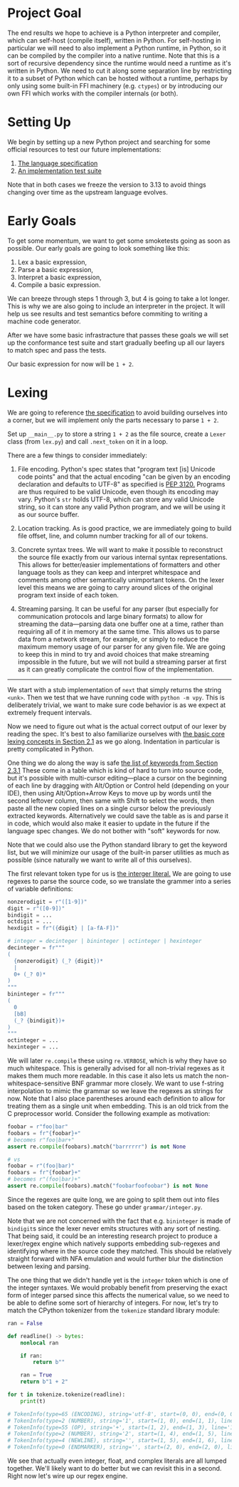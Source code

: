 # Project Goal

The end results we hope to achieve is a Python interpreter and compiler, which can self-host (compile itself), written in Python. For self-hosting in particular we will need to also implement a Python runtime, in Python, so it can be compiled by the compiler into a native runtime. Note that this is a sort of recursive dependency since the runtime would need a runtime as it's written in Python. We need to cut it along some separation line by restricting it to a subset of Python which can be hosted without a runtime, perhaps by only using some built-in FFI machinery (e.g. `ctypes`) or by introducing our own FFI which works with the compiler internals (or both).

# Setting Up

We begin by setting up a new Python project and searching for some official resources to test our future implementations:

1. [The language specification](https://docs.python.org/3.13/reference/)
2. [An implementation test suite](https://github.com/python/cpython/tree/63a949487840f9b4b1d81df3aba06230ca8e5c28/Lib/test)

Note that in both cases we freeze the version to 3.13 to avoid things changing over time as the upstream language evolves.

# Early Goals

To get some momentum, we want to get some smoketests going as soon as possible. Our early goals are going to look something like this:

1. Lex a basic expression,
2. Parse a basic expression,
3. Interpret a basic expression,
4. Compile a basic expression.

We can breeze through steps 1 through 3, but 4 is going to take a lot longer. This is why we are also going to include an interpreter in the project. It will help us see results and test semantics before commiting to writing a machine code generator.

After we have some basic infrastracture that passes these goals we will set up the conformance test suite and start gradually beefing up all our layers to match spec and pass the tests.

Our basic expression for now will be `1 + 2`.

# Lexing

We are going to reference [the specification](https://docs.python.org/3.13/reference/lexical_analysis.html) to avoid building ourselves into a corner, but we will implement only the parts necessary to parse `1 + 2`.

Set up `__main__.py` to store a string `1 + 2` as the file source, create a `Lexer` class (from `lex.py`) and call `.next_token` on it in a loop.

There are a few things to consider immediately:

1. File encoding. Python's spec states that "program text [is] Unicode code points" and that the actual encoding "can be given by an encoding declaration and defaults to UTF-8" as specified is [PEP 3120.](https://peps.python.org/pep-3120/) Programs are thus required to be valid Unicode, even though its encoding may vary. Python's `str` holds UTF-8, which can store any valid Unicode string, so it can store any valid Python program, and we will be using it as our source buffer.

2. Location tracking. As is good practice, we are immediately going to build file offset, line, and column number tracking for all of our tokens.

3. Concrete syntax trees. We will want to make it possible to reconstruct the source file exactly from our various internal syntax representations. This allows for better/easier implementations of formatters and other language tools as they can keep and interpret whitespace and comments among other semantically unimportant tokens. On the lexer level this means we are going to carry around slices of the original program text inside of each token.

4. Streaming parsing. It can be useful for any parser (but especially for communication protocols and large binary formats) to allow for streaming the data—parsing data one buffer one at a time, rather than requiring all of it in memory at the same time. This allows us to parse data from a network stream, for example, or simply to reduce the maximum memory usage of our parser for any given file. We are going to keep this in mind to try and avoid choices that make streaming impossible in the future, but we will not build a streaming parser at first as it can greatly complicate the control flow of the implementation.

---

We start with a stub implementation of `next` that simply returns the string `<unk>`. Then we test that we have running code with `python -m vpy`. This is deliberately trivial, we want to make sure code behavior is as we expect at extremely frequent intervals.

Now we need to figure out what is the actual correct output of our lexer by reading the spec. It's best to also familiarize ourselves with [the basic core lexing concepts in Section 2.1](https://docs.python.org/3.13/reference/lexical_analysis.html#line-structure) as we go along. Indentation in particular is pretty complicated in Python.

One thing we do along the way is safe [the list of keywords from Section 2.3.1](https://docs.python.org/3.13/reference/lexical_analysis.html#keywords) These come in a table which is kind of hard to turn into source code, but it's possible with multi-cursor editing—place a cursor on the beginning of each line by dragging with Alt/Option or Control held (depending on your IDE), then using Alt/Option+Arrow Keys to move up by words until the second leftover column, then same with Shift to select the words, then paste all the new copied lines on a single cursor below the previously extracted keywords. Alternatively we could save the table as is and parse it in code, which would also make it easier to update in the future if the language spec changes. We do not bother with "soft" keywords for now.

Note that we could also use the Python standard library to get the keyword list, but we will minimize our usage of the built-in parser utilities as much as possible (since naturally we want to write all of this ourselves).

The first relevant token type for us is [the interger literal.](https://docs.python.org/3.13/reference/lexical_analysis.html#integer-literals) We are going to use regexes to parse the source code, so we translate the grammer into a series of variable definitions:

```py
nonzerodigit = r"([1-9])"
digit = r"([0-9])"
bindigit = ...
octdigit = ...
hexdigit = fr"({digit} | [a-fA-F])"

# integer = decinteger | bininteger | octinteger | hexinteger
decinteger = fr"""
(
  {nonzerodigit} (_? {digit})*
  |
  0+ (_? 0)*
)
"""
bininteger = fr"""
(
  0
  [bB]
  (_? {bindigit})+
)
"""
octinteger = ...
hexinteger = ...
```

We will later `re.compile` these using `re.VERBOSE`, which is why they have so much whitespace. This is generally advised for all non-trivial regexes as it makes them much more readable. In this case it also lets us match the non-whitespace-sensitive BNF grammar more closely. We want to use f-string interpolation to mimic the grammar so we leave the regexes as strings for now. Note that I also place parentheses around each definition to allow for treating them as a single unit when embedding. This is an old trick from the C preprocessor world. Consider the following example as motivation:

```py
foobar = r"foo|bar"
foobars = fr"{foobar}+"
# becomes r"foo|bar+"
assert re.compile(foobars).match("barrrrrr") is not None

# vs
foobar = r"(foo|bar)"
foobars = fr"{foobar}+"
# becomes r"(foo|bar)+"
assert re.compile(foobars).match("foobarfoofoobar") is not None
```

Since the regexes are quite long, we are going to split them out into files based on the token category. These go under `grammar/integer.py`.

Note that we are not concerned with the fact that e.g. `bininteger` is made of `bindigit`s since the lexer never emits structures with any sort of nesting. That being said, it could be an interesting research project to produce a lexer/regex engine which natively supports embedding sub-regexes and identifying where in the source code they matched. This should be relatively straight forward with NFA emulation and would further blur the distinction between lexing and parsing.

The one thing that we didn't handle yet is the `integer` token which is one of the integer syntaxes. We would probably benefit from preserving the exact form of integer parsed since this affects the numerical value, so we need to be able to define some sort of hierarchy of integers. For now, let's try to match the CPython tokenizer from the `tokenize` standard library module:

```py
ran = False

def readline() -> bytes:
    nonlocal ran

    if ran:
        return b""

    ran = True
    return b"1 + 2"

for t in tokenize.tokenize(readline):
    print(t)

# TokenInfo(type=65 (ENCODING), string='utf-8', start=(0, 0), end=(0, 0), line='')
# TokenInfo(type=2 (NUMBER), string='1', start=(1, 0), end=(1, 1), line='1 + 2')
# TokenInfo(type=55 (OP), string='+', start=(1, 2), end=(1, 3), line='1 + 2')
# TokenInfo(type=2 (NUMBER), string='2', start=(1, 4), end=(1, 5), line='1 + 2')
# TokenInfo(type=4 (NEWLINE), string='', start=(1, 5), end=(1, 6), line='1 + 2')
# TokenInfo(type=0 (ENDMARKER), string='', start=(2, 0), end=(2, 0), line='')
```

We see that actually even integer, float, and complex literals are all lumped together. We'll likely want to do better but we can revisit this in a second. Right now let's wire up our regex engine.
